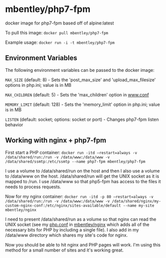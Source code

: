 mbentley/php7-fpm
=================

docker image for php7-fpm
based off of alpine:latest

To pull this image:
`docker pull mbentley/php7-fpm`

Example usage:
`docker run -i -t mbentley/php7-fpm`

## Environment Variables
The following environment variables can be passed to the docker image:

`MAX_SIZE` (default: 8) - Sets the 'post_max_size' and 'upload_max_filesize' options in php.ini; value is in MB

`MAX_CHILDREN` (default: 5) - Sets the 'max_children' option in www.conf

`MEMORY_LIMIT` (default: 128) - Sets the 'memory_limit' option in php.ini; value is in MB

`LISTEN` (default: socket; options: socket or port) - Changes php7-fpm listen behavior

## Working with nginx + php7-fpm

First start a PHP container:
`docker run -itd –restart=always -v /data/shared/run:/run -v /data/www:/data/www -v /data/shared/ssmtp:/etc/ssmtp --name php7-fpm mbentley/php7-fpm`

I use a volume to /data/shared/run on the host and then I also use a volume to /data/www on the host. /data/shared/run will get the UNIX socket as it is mapped to /run. I use /data/www so that php5-fpm has access to the files it needs to process requests.

Now for my nginx container:
`docker run -itd -p 80 –restart=always -v /data/shared/run:/run -v /data/www:/data/www -v /data/shared/nginx/my-custom-nginx-conf:/etc/nginx/sites-available/default --name my-site mbentley/nginx`

I need to present /data/shared/run as a volume so that nginx can read the UNIX socket (see my [php.conf](https://github.com/mbentley/docker-nginx/blob/master/php.conf) in [mbentley/nginx](https://github.com/mbentley/docker-php7-fpm) which adds all of the necessary bits for PHP by including a single file). I also add in my /data/www directory which shares my site's code for nginx.

Now you should be able to hit nginx and PHP pages will work. I'm using this method for a small number of sites and it's working great.
